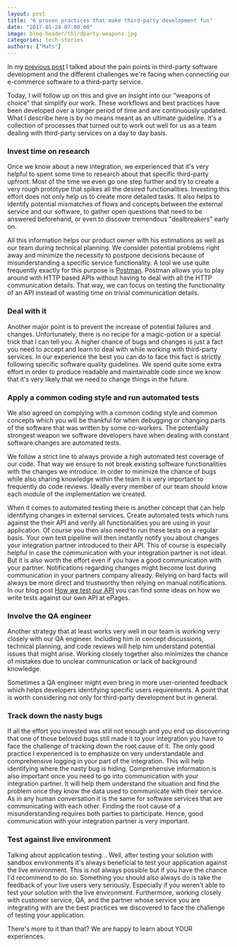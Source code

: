 ```yaml
---
layout: post
title: "6 proven practices that make third-party development fun"
date: "2017-01-24 07:00:00"
image: blog-header/thirdparty-weapons.jpg
categories: tech-stories
authors: ["Mats"]
---
```


In my [previous post](https://developer.epages.com/blog/2017/01/05/painpoints-with-thirdparty-software.html) I talked about the pain points in third-party software development and the different challenges we're facing when connecting our e-commerce software to a third-party service.

Today, I will follow up on this and give an insight into our "weapons of choice" that simplify our work.
These workflows and best practices have been developed over a longer period of time and are continuously updated.
What I describe here is by no means meant as an ultimate guideline.
It's a collection of processes that turned out to work out well for us as a team dealing with third-party services on a day to day basis.

### Invest time on research

Once we know about a new integration, we experienced that it's very helpful to spent some time to research about that specific third-party upfront.
Most of the time we even go one step further and try to create a very rough prototype that spikes all the desired functionalities.
Investing this effort does not only help us to create more detailed tasks.
It also helps to identify potential mismatches of flows and concepts between the external service and our software, to gather open questions that need to be answered beforehand, or even to discover tremendous "dealbreakers" early on.

All this information helps our product owner with his estimations as well as our team during technical planning.
We consider potential problems right away and minimize the necessity to postpone decisions because of misunderstanding a specific service functionality.
A tool we use quite frequently exactly for this purpose is [Postman](https://www.getpostman.com/).
Postman allows you to play around with HTTP based APIs without having to deal with all the HTTP communication details.
That way, we can focus on testing the functionality of an API instead of wasting time on trivial communication details.

### Deal with it

Another major point is to prevent the increase of potential failures and changes.
Unfortunately, there is no recipe for a magic-potion or a special trick that I can tell you.
A higher chance of bugs and changes is just a fact you need to accept and learn to deal with while working with third-party services.
In our experience the best you can do to face this fact is strictly following specific software quality guidelines.
We spend quite some extra effort in order to produce readable and maintainable code since we know that it's very likely that we need to change things in the future.

### Apply a common coding style and run automated tests

We also agreed on complying with a common coding style and common concepts which you will be thankful for when debugging or changing parts of the software that was written by some co-workers.
The potentially strongest weapon we software developers have when dealing with constant software changes are automated tests.

We follow a strict line to always provide a high automated test coverage of our code.
That way we ensure to not break existing software functionalities with the changes we introduce.
In order to minimize the chance of bugs while also sharing knowledge within the team it is very important to frequently do code reviews.
Ideally every member of our team should know each module of the implementation we created.

When it comes to automated testing there is another concept that can help identifying changes in external services.
Create automated tests which runs against the their API and verify all functionalities you are using in your application.
Of course you then also need to run these tests on a regular basis.
Your own test pipeline will then instantly notify you about changes your integration partner introduced to their API.
This of course is especially helpful in case the communication with your integration partner is not ideal.
But it is also worth the effort even if you have a good communication with your partner.
Notifications regarding changes might become lost during communication in your partners company already.
Relying on hard facts will always be more direct and trustworthy then relying on manual notifications.
In our blog post [How we test our API](https://developer.epages.com/blog/2016/09/29/rest-api-test-framework.html) you can find some ideas on how we write tests against our own API at ePages.

### Involve the QA engineer

Another strategy that at least works very well in our team is working very closely with our QA engineer.
Including him in concept discussions, technical planning, and code reviews will help him understand potential issues that might arise. Working closely together also minimizes the chance of mistakes due to unclear communication or lack of background knowledge.

Sometimes a QA engineer might even bring in more user-oriented feedback which helps developers identifying specific users requirements.
A point that is worth considering not only for third-party development but in general.

### Track down the nasty bugs

If all the effort you invested was still not enough and you end up discovering that one of those beloved bugs still made it to your integration you have to face the challenge of tracking down the root cause of it.
The only good practice I experienced is to emphasize on very understandable and comprehensive logging in your part of the integration.
This will help  identifying where the nasty bug is hiding.
Comprehensive information is also important once you need to go into communication with your integration partner.
It will help them understand the situation and find the problem once they know the data used to communicate with their service.
As in any human conversation it is the same for software services that are communicating with each other.
Finding the root cause of a misunderstanding requires both parties to participate.
Hence, good communication with your integration partner is very important.

### Test against live environment

Talking about application testing...
Well, after testing your solution with sandbox environments it's always beneficial to test your application against the live environment.
This is not always possible but if you have the chance I'd recommend to do so.
Something you should also always do is take the feedback of your live users very seriously.
Especially if you weren't able to test your solution with the live environment.
Furthermore, working closely with customer service, QA, and the partner whose service you are integrating with are the best practices we discovered to face the challenge of testing your application.

There's more to it than that?
We are happy to learn about YOUR experiences.
